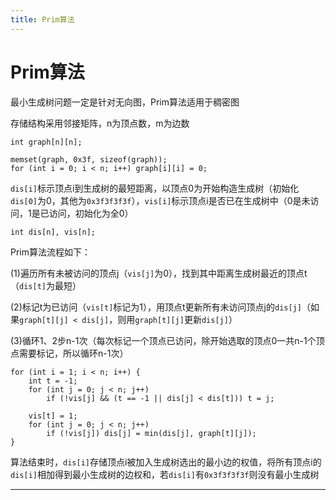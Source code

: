 ```yaml
---
title: Prim算法
---
```


# Prim算法

<script type="text/javascript" src="/include/head.js"></script>

最小生成树问题一定是针对无向图，Prim算法适用于稠密图

存储结构采用邻接矩阵，n为顶点数，m为边数

```
int graph[n][n];

memset(graph, 0x3f, sizeof(graph));
for (int i = 0; i < n; i++) graph[i][i] = 0;
```

`dis[i]`标示顶点i到生成树的最短距离，以顶点0为开始构造生成树（初始化`dis[0]`为0，其他为`0x3f3f3f3f`），`vis[i]`标示顶点i是否已在生成树中（0是未访问，1是已访问，初始化为全0）

```
int dis[n], vis[n];
```

Prim算法流程如下：

(1)遍历所有未被访问的顶点j（`vis[j]`为0），找到其中距离生成树最近的顶点t（`dis[t]`为最短）

(2)标记t为已访问（`vis[t]`标记为1），用顶点t更新所有未访问顶点j的`dis[j]`（如果`graph[t][j] < dis[j]`，则用`graph[t][j]`更新`dis[j]`）

(3)循环1、2步n-1次（每次标记一个顶点已访问，除开始选取的顶点0一共n-1个顶点需要标记，所以循环n-1次）

```
for (int i = 1; i < n; i++) {
    int t = -1;
    for (int j = 0; j < n; j++)
        if (!vis[j] && (t == -1 || dis[j] < dis[t])) t = j;

    vis[t] = 1;
    for (int j = 0; j < n; j++)
        if (!vis[j]) dis[j] = min(dis[j], graph[t][j]);
}
```

算法结束时，`dis[i]`存储顶点i被加入生成树选出的最小边的权值，将所有顶点i的`dis[i]`相加得到最小生成树的边权和，若`dis[i]`有`0x3f3f3f3f`则没有最小生成树

---

<script type="text/javascript" src="/include/tail.js"></script>
